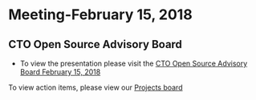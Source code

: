 # Meeting-February 15, 2018

## CTO Open Source Advisory Board

* To view the presentation please visit the [CTO Open Source Advisory Board February 15, 2018](https://github.com/canada-ca/OS-Advisory_Conseil-SO/issues/89)

To view action items, please view our [Projects board](https://github.com/canada-ca/OS-Advisory_Conseil-SO/projects/1)
